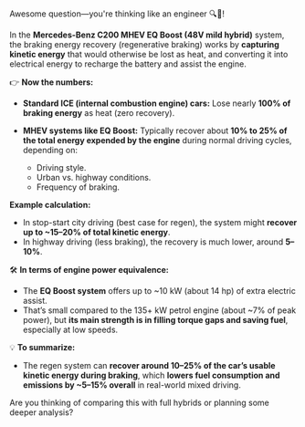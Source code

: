 Awesome question—you're thinking like an engineer 🔍🚗!

In the **Mercedes-Benz C200 MHEV EQ Boost (48V mild hybrid)** system, the braking energy recovery (regenerative braking) works by **capturing kinetic energy** that would otherwise be lost as heat, and converting it into electrical energy to recharge the battery and assist the engine.

👉 **Now the numbers:**

* **Standard ICE (internal combustion engine) cars:** Lose nearly **100% of braking energy** as heat (zero recovery).
* **MHEV systems like EQ Boost:** Typically recover about **10% to 25% of the total energy expended by the engine** during normal driving cycles, depending on:

    * Driving style.
    * Urban vs. highway conditions.
    * Frequency of braking.

**Example calculation:**

* In stop-start city driving (best case for regen), the system might **recover up to \~15–20% of total kinetic energy**.
* In highway driving (less braking), the recovery is much lower, around **5–10%**.

🛠️ **In terms of engine power equivalence:**

* The **EQ Boost system** offers up to \~10 kW (about 14 hp) of extra electric assist.
* That’s small compared to the 135+ kW petrol engine (about \~7% of peak power), but **its main strength is in filling torque gaps and saving fuel**, especially at low speeds.

💡 **To summarize:**

* The regen system can **recover around 10–25% of the car’s usable kinetic energy during braking**, which **lowers fuel consumption and emissions by \~5–15% overall** in real-world mixed driving.

Are you thinking of comparing this with full hybrids or planning some deeper analysis?
